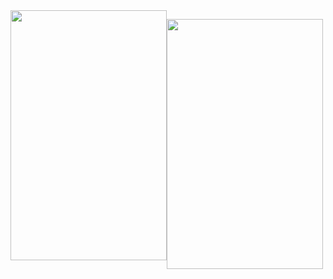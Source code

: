 <div style="display:flex;">
<img
src="https://user-images.githubusercontent.com/43849911/104847237-da2c2700-5904-11eb-807b-9aa61210d018.gif"
width="250"
height="400"
/>

<img
src="https://user-images.githubusercontent.com/43849911/104849346-3136f980-590f-11eb-82df-14ac6d4a2351.gif"
width="250"
height="400"
/> 
 </div>

